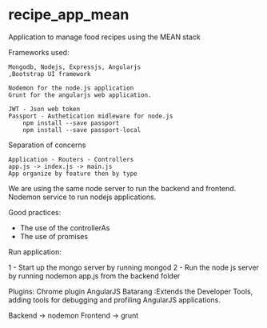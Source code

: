 # recipe_app_mean
Application to manage food recipes using the MEAN stack

Frameworks used:

    Mongodb, Nodejs, Expressjs, Angularjs
    ,Bootstrap UI framework

    Nodemon for the node.js application
    Grunt for the angularjs web application.

    JWT - Json web token
    Passport - Authetication midleware for node.js
        npm install --save passport
        npm install --save passport-local

Separation of concerns

	Application - Routers - Controllers
	app.js -> index.js -> main.js
    App organize by feature then by type

We are using the same node server to run the backend and frontend. Nodemon service to run nodejs applications.


Good practices:

- The use of the controllerAs
- The use of promises


Run application:
 
 1 - Start up the mongo server by running mongod
 2 - Run the node js server by running nodemon app.js from the backend folder




 Plugins:
 Chrome plugin AngularJS Batarang :Extends the Developer Tools, adding tools for debugging and profiling AngularJS applications.
 
 
 Backend -> nodemon
 Frontend -> grunt